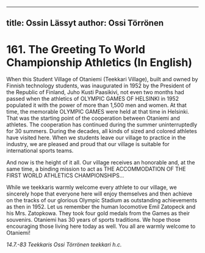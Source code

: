 
---
title: Ossin Lässyt
author: Ossi Törrönen
---

    
# 161. The Greeting To World Championship Athletics (In English)

When this Student Village of Otaniemi (Teekkari Village), built and owned by Finnish technology students, was inaugurated in 1952 by the President of the Republic of Finland, Juho Kusti Paasikivi, not even two months had passed when the athletics of OLYMPIC GAMES OF HELSINKI in 1952 populated it with the power of more than 1,500 men and women. At that time, the memorable OLYMPIC GAMES were held at that time in Helsinki. That was the starting point of the cooperation between Otaniemi and athletes. The cooperation has continued during the summer uninterruptedly for 30 summers. During the decades, all kinds of sized and colored athletes have visited here. When we students leave our village to practice in the industry, we are pleased and proud that our village is suitable for international sports teams.

And now is the height of it all. Our village receives an honorable and, at the same time, a binding mission to act as THE ACCOMMODATION OF THE FIRST WORLD ATHLETICS CHAMPIONSHIPS...

While we teekkaris warmly welcome every athlete to our village, we sincerely hope that everyone here will enjoy themselves and then achieve on the tracks of our glorious Olympic Stadium as outstanding achievements as then in 1952. Let us remember the human locomotive Emil Zatopeck and his Mrs. Zatopkowa. They took four gold medals from the Games as their souvenirs. Otaniemi has 30 years of sports traditions. We hope those encouraging those living here today as well. You all are warmly welcome to Otaniemi!

*14.7.-83
Teekkaris
Ossi Törrönen teekkari h.c.*

